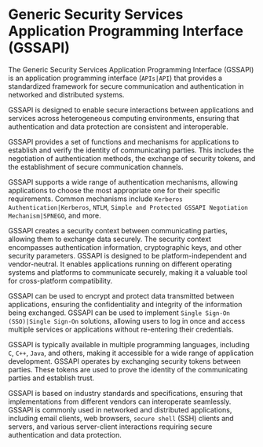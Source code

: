 # Generic Security Services Application Programming Interface (GSSAPI)
The Generic Security Services Application Programming Interface (GSSAPI) is an application programming interface (`APIs|API`) that provides a standardized framework for secure communication and authentication in networked and distributed systems.

GSSAPI is designed to enable secure interactions between applications and services across heterogeneous computing environments, ensuring that authentication and data protection are consistent and interoperable.

GSSAPI provides a set of functions and mechanisms for applications to establish and verify the identity of communicating parties. This includes the negotiation of authentication methods, the exchange of security tokens, and the establishment of secure communication channels.

GSSAPI supports a wide range of authentication mechanisms, allowing applications to choose the most appropriate one for their specific requirements. Common mechanisms include `Kerberos Authentication|Kerberos`, `NTLM`, `Simple and Protected GSSAPI Negotiation Mechanism|SPNEGO`, and more.

GSSAPI creates a security context between communicating parties, allowing them to exchange data securely. The security context encompasses authentication information, cryptographic keys, and other security parameters. GSSAPI is designed to be platform-independent and vendor-neutral. It enables applications running on different operating systems and platforms to communicate securely, making it a valuable tool for cross-platform compatibility.

GSSAPI can be used to encrypt and protect data transmitted between applications, ensuring the confidentiality and integrity of the information being exchanged. GSSAPI can be used to implement `Single Sign-On (SSO)|Single Sign-On` solutions, allowing users to log in once and access multiple services or applications without re-entering their credentials.

GSSAPI is typically available in multiple programming languages, including `C`, `C++`, `Java`, and others, making it accessible for a wide range of application development. GSSAPI operates by exchanging security tokens between parties. These tokens are used to prove the identity of the communicating parties and establish trust.

GSSAPI is based on industry standards and specifications, ensuring that implementations from different vendors can interoperate seamlessly. GSSAPI is commonly used in networked and distributed applications, including email clients, web browsers, `secure shell` (SSH) clients and servers, and various server-client interactions requiring secure authentication and data protection.
